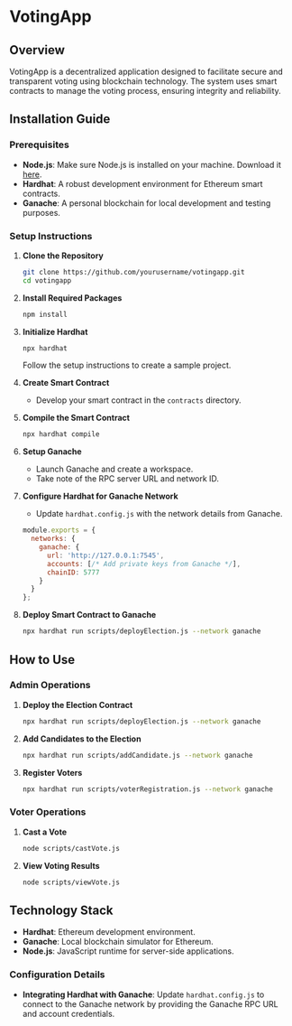 # VotingApp

## Overview

VotingApp is a decentralized application designed to facilitate secure and transparent voting using blockchain technology. The system uses smart contracts to manage the voting process, ensuring integrity and reliability.

## Installation Guide

### Prerequisites

- **Node.js**: Make sure Node.js is installed on your machine. Download it [here](https://nodejs.org/).
- **Hardhat**: A robust development environment for Ethereum smart contracts.
- **Ganache**: A personal blockchain for local development and testing purposes.

### Setup Instructions

1. **Clone the Repository**
   ```bash
   git clone https://github.com/yourusername/votingapp.git
   cd votingapp
   ```

2. **Install Required Packages**
   ```bash
   npm install
   ```

3. **Initialize Hardhat**
   ```bash
   npx hardhat
   ```
   Follow the setup instructions to create a sample project.

4. **Create Smart Contract**
   - Develop your smart contract in the `contracts` directory.

5. **Compile the Smart Contract**
   ```bash
   npx hardhat compile
   ```

6. **Setup Ganache**
   - Launch Ganache and create a workspace.
   - Take note of the RPC server URL and network ID.

7. **Configure Hardhat for Ganache Network**
   - Update `hardhat.config.js` with the network details from Ganache.
   ```javascript
   module.exports = {
     networks: {
       ganache: {
         url: 'http://127.0.0.1:7545',
         accounts: [/* Add private keys from Ganache */],
         chainID: 5777
       }
     }
   };
   ```

8. **Deploy Smart Contract to Ganache**
   ```bash
   npx hardhat run scripts/deployElection.js --network ganache
   ```

## How to Use

### Admin Operations

1. **Deploy the Election Contract**
   ```bash
   npx hardhat run scripts/deployElection.js --network ganache
   ```

2. **Add Candidates to the Election**
   ```bash
   npx hardhat run scripts/addCandidate.js --network ganache
   ```

3. **Register Voters**
   ```bash
   npx hardhat run scripts/voterRegistration.js --network ganache
   ```

### Voter Operations

1. **Cast a Vote**
   ```bash
   node scripts/castVote.js
   ```

2. **View Voting Results**
   ```bash
   node scripts/viewVote.js
   ```

## Technology Stack

- **Hardhat**: Ethereum development environment.
- **Ganache**: Local blockchain simulator for Ethereum.
- **Node.js**: JavaScript runtime for server-side applications.

### Configuration Details

- **Integrating Hardhat with Ganache**: Update `hardhat.config.js` to connect to the Ganache network by providing the Ganache RPC URL and account credentials.

